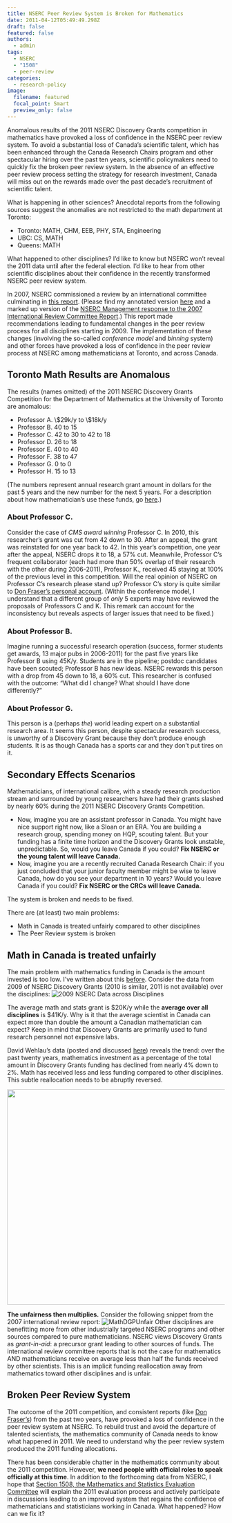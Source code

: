 ```yaml
---
title: NSERC Peer Review System is Broken for Mathematics
date: 2011-04-12T05:49:49.298Z
draft: false
featured: false
authors:
  - admin
tags:
  - NSERC
  - "1508"
  - peer-review
categories:
  - research-policy
image:
  filename: featured
  focal_point: Smart
  preview_only: false
---
```


Anomalous results of the 2011 NSERC Discovery Grants competition in mathematics have provoked a loss of confidence in the NSERC peer review system. To avoid a substantial loss of Canada’s scientific talent, which has been enhanced through the Canada Research Chairs program and other spectacular hiring over the past ten years, scientific policymakers need to quickly fix the broken peer review system. In the absence of an effective peer review process setting the strategy for research investment, Canada will miss out on the rewards made over the past decade’s recruitment of scientific talent.

What is happening in other sciences? Anecdotal reports from the following sources suggest the anomalies are not restricted to the math department at Toronto:
<ul>
	<li>Toronto: MATH, CHM, EEB, PHY, STA, Engineering</li>
	<li>UBC: CS, MATH</li>
	<li>Queens: MATH</li>
</ul>
What happened to other disciplines? I’d like to know but NSERC won’t reveal the 2011 data until after the federal election. I’d like to hear from other scientific disciplines about their confidence in the recently transformed NSERC peer review system.

In 2007, NSERC commissioned a review by an international committee culminating in <a href="http://www.nserc-crsng.gc.ca/_doc/Reports-Rapports/Consultations/DGinternational_review-rpt_e.pdf">this report</a>. (Please find my annotated version <a href="http://www.math.toronto.edu/colliand/2011_NSERC/DGinternational_review-rpt_e_MarkedUp.pdf">here</a> and a marked up version of the <a href="http://www.math.toronto.edu/colliand/2011_NSERC/ManagementResponsetotheInternationalReviewoftheDiscoveryGrantsProgram_e.pdf">NSERC Management response to the 2007 International Review Committee Report</a>.) This report made recommendations leading to fundamental changes in the peer review process for all disciplines starting in 2009. The implementation of these changes (involving the so-called <em>conference model</em> and <em>binning</em> system) and other forces have provoked a loss of confidence in the peer review process at NSERC among mathematicians at Toronto, and across Canada.
<h2 id="torontomathresultsareanomalous">Toronto Math Results are Anomalous</h2>
The results (names omitted) of the 2011 NSERC Discovery Grants Competition for the Department of Mathematics at the University of Toronto are anomalous:
<ul>
	<li>Professor A. \$29k/y to \$18k/y</li>
	<li>Professor B. 40 to 15</li>
	<li>Professor C. 42 to 30 to 42 to 18</li>
	<li>Professor D. 26 to 18</li>
	<li>Professor E. 40 to 40</li>
	<li>Professor F. 38 to 47</li>
	<li>Professor G. 0 to 0</li>
	<li>Professor H. 15 to 13</li>
</ul>
(The numbers represent annual research grant amount in dollars for the past 5 years and the new number for the next 5 years. For a description about how mathematician’s use these funds, go <a href="http://blog.math.toronto.edu/colliand/2011/03/09/147/">here</a>.)
<h3 id="aboutprofessorc.">About Professor C.</h3>
Consider the case of <em>CMS award winning</em> Professor C. In 2010, this researcher’s grant was cut from 42 down to 30. After an appeal, the grant was reinstated for one year back to 42. In this year’s competition, one year after the appeal, NSERC drops it to 18, a 57% cut. Meanwhile, Professor C’s frequent collaborator (each had more than 50% overlap of their research with the other during 2006-2011), Professor K., received 45 staying at 100% of the previous level in this competition. Will the real opinion of NSERC on Professor C’s research please stand up? Professor C’s story is quite similar to <a href="http://ghoussoub.wordpress.com/2011/02/25/nserc-a-senior-scientist-speaks-out/">Don Fraser’s personal account</a>. (Within the conference model, I understand that a different group of <em>only</em> 5 experts may have reviewed the proposals of Professors C and K. This remark can account for the inconsistency but reveals aspects of larger issues that need to be fixed.)
<h3 id="aboutprofessorb.">About Professor B.</h3>
Imagine running a successful research operation (success, former students get awards, 13 major pubs in 2006-2011) for the past five years like Professor B using 45K/y. Students are in the pipeline; postdoc candidates have been scouted; Professor B has new ideas. NSERC rewards this person with a drop from 45 down to 18, a 60% cut. This researcher is confused with the outcome: “What did I change? What should I have done differently?”
<h3 id="aboutprofessorg.">About Professor G.</h3>
This person is a (perhaps <em>the</em>) world leading expert on a substantial research area. It seems this person, despite spectacular research success, is unworthy of a Discovery Grant because they don’t produce enough students. It is as though Canada has a sports car and they don’t put tires on it.
<h2 id="secondaryeffectsscenarios">Secondary Effects Scenarios</h2>
Mathematicians, of international calibre, with a steady research production stream and surrounded by young researchers have had their grants slashed by nearly 60% during the 2011 NSERC Discovery Grants Competition.
<ul>
	<li>Now, imagine you are an assistant professor in Canada. You might have nice support right now, like a Sloan or an ERA. You are building a research group, spending money on HQP, scouting talent. But your funding has a finite time horizon and the Discovery Grants look unstable, unpredictable. So, would you leave Canada if you could? <strong>Fix NSERC or the young talent will leave Canada.</strong></li>
	<li>Now, imagine you are a recently recruited Canada Research Chair: if you just concluded that your junior faculty member might be wise to leave Canada, how do you see your department in 10 years? Would you leave Canada if you could? <strong>Fix NSERC or the CRCs will leave Canada.</strong></li>
</ul>
The system is broken and needs to be fixed.

There are (at least) two main problems:
<ul>
	<li>Math in Canada is treated unfairly compared to other disciplines</li>
	<li>The Peer Review system is broken</li>
</ul>
<h2 id="mathincanadaistreatedunfairly">Math in Canada is treated unfairly</h2>
The main problem with mathematics funding in Canada is the amount invested is too low. I’ve written about this <a href="http://blog.math.toronto.edu/colliand/2011/03/09/147/">before</a>. Consider the data from 2009 of NSERC Discovery Grants (2010 is similar, 2011 is not available) over the disciplines:

<img src="http://www.math.toronto.edu/colliand/images/DiscoveryGrantResults2009.png" alt="2009 NSERC Data across Disciplines" />

The average math and stats grant is $20K/y while the <strong>average over all disciplines</strong> is $41K/y. Why is it that the average scientist in Canada can expect more than double the amount a Canadian mathematician can expect? Keep in mind that Discovery Grants are primarily used to fund research personnel not expensive labs.

David Wehlau’s data (posted and discussed <a href="http://www.nserc-crsng.gc.ca/NSERC-CRSNG/Committees-Comites/MathematicStatistics-MathematiqueStatistique_eng.asp">here</a>) reveals the trend: over the past twenty years, mathematics investment as a percentage of the total amount in Discovery Grants funding has declined from nearly 4% down to 2%. Math has received less and less funding compared to other disciplines. This subtle reallocation needs to be abruptly reversed.

<a href="http://www.math.toronto.edu/colliand/2011_NSERC/discoverygrantfundinghistory-1992-2010.png"></a><a href="http://blog.math.toronto.edu/colliand/files/2011/04/discoverygrantfundinghistory-1992-20101.png"><img class="alignnone size-large wp-image-297" src="http://blog.math.toronto.edu/colliand/files/2011/04/discoverygrantfundinghistory-1992-20101-1024x621.png" alt="" width="819" height="497" /></a>

<strong>The unfairness then multiplies.</strong> Consider the following snippet from the 2007 international review report:
<img src="http://www.math.toronto.edu/colliand/2011_NSERC/MathOnlyGetsDGP.png" alt="MathDGPUnfair" /> Other disciplines are benefitting more from other industrially targeted NSERC programs and other sources compared to pure mathematicians. NSERC views Discovery Grants as <em>grant-in-aid</em>: a precursor grant leading to other sources of funds. The international review committee reports that is not the case for mathematics AND mathematicians receive on average less than half the funds received by other scientists. This is an implicit funding reallocation away from mathematics toward other disciplines and is unfair.
<h2 id="brokenpeerreviewsystem">Broken Peer Review System</h2>
The outcome of the 2011 competition, and consistent reports (like <a href="http://ghoussoub.wordpress.com/2011/02/25/nserc-a-senior-scientist-speaks-out/">Don Fraser’s</a>) from the past two years, have provoked a loss of confidence in the peer review system at NSERC. To rebuild trust and avoid the departure of talented scientists, the mathematics community of Canada needs to know what happened in 2011. We need to understand why the peer review system produced the 2011 funding allocations.

There has been considerable chatter in the mathematics community about the 2011 competition. However, <strong>we need people with official roles to speak officially at this time</strong>. In addition to the forthcoming data from NSERC, I hope that <a href="http://www.nserc-crsng.gc.ca/NSERC-CRSNG/Committees-Comites/MathematicStatistics-MathematiqueStatistique_eng.asp">Section 1508, the Mathematics and Statistics Evaluation Committee</a> will explain the 2011 evaluation process and actively participate in discussions leading to an improved system that regains the confidence of mathematicians and statisticians working in Canada. What happened? How can we fix it?

&nbsp;